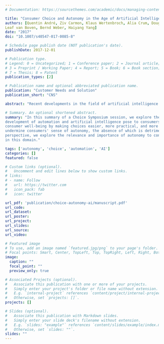 ```yaml
---
# Documentation: https://sourcethemes.com/academic/docs/managing-content/

title: "Consumer Choice and Autonomy in the Age of Artificial Intelligence and Big Data"
authors: [Quentin André, Ziv Carmon, Klaus Wertenbroch, Alia Crum, Douglas Frank, William Goldstein, Joe Huber,
Leaf van Boven, Bernd Weber, Haiyang Yang]
date: "2017"
doi: "10.1007/s40547-017-0085-8"

# Schedule page publish date (NOT publication's date).
publishDate: 2017-12-01

# Publication type.
# Legend: 0 = Uncategorized; 1 = Conference paper; 2 = Journal article;
# 3 = Preprint / Working Paper; 4 = Report; 5 = Book; 6 = Book section;
# 7 = Thesis; 8 = Patent
publication_types: [2]

# Publication name and optional abbreviated publication name.
publication: "Customer Needs and Solution"
publication_short: "CNS"

abstract: "Recent developments in the field of artificial intelligence and data analytics are facilitating the automation of some consumer chores (e.g., in smart homes and in self-driving cars) and allow the emergence of big-data-driven, micro-targeting marketing practices (e.g., personalized content recommendation algorithms). We contend that those developments can generate a tension for marketers, consumers, and policy makers: They can, on the one hand, contribute to consumer well-being by making consumer choices easier, more practical, and more efficient. On the other hand, they can also undermine consumers’ sense of autonomy, the absence of which can be detrimental to consumer well-being. Drawing on diverse perspectives from marketing, economics, philosophy, neuroscience, and psychology, we explore how consumers’ sense of autonomy in making choices affects their well-being. We discuss how new technologies may enhance or diminish consumers’ perceptions of being in control of their choices and how either of those can, in turn, enhance of detract from consumer well-being. Building on this, we identify open research questions in the domain of choice, well-being, and consumer welfare, and suggest avenues for future research."

# Summary. An optional shortened abstract.
summary: "In this summary of a Choice Symposium session, we explore the opportunities and challenges that the 
development of automation and artificial intelligence pose to consumers. They can, on the one hand, contribute to 
consumer well-being by making choices easier, more practical, and more efficient. On the other hand, they can also 
undermine consumers' sense of autonomy, the absence of which is detrimental to well-being. Drawing from diverse 
perspective, we explore the relevance and importance of autonomy to consumers, and identify open research questions 
in this domain."

tags: ['autonomy', 'choice', 'automation', 'AI']
categories: []
featured: false

# Custom links (optional).
#   Uncomment and edit lines below to show custom links.
# links:
# - name: Follow
#   url: https://twitter.com
#   icon_pack: fab
#   icon: twitter

url_pdf: 'publication/choice-autonomy-ai/manuscript.pdf'
url_code:
url_dataset: 
url_poster:
url_project:
url_slides:
url_source:
url_video:

# Featured image
# To use, add an image named `featured.jpg/png` to your page's folder. 
# Focal points: Smart, Center, TopLeft, Top, TopRight, Left, Right, BottomLeft, Bottom, BottomRight.
image:
  caption: ""
  focal_point: ""
  preview_only: true

# Associated Projects (optional).
#   Associate this publication with one or more of your projects.
#   Simply enter your project's folder or file name without extension.
#   E.g. `internal-project` references `content/project/internal-project/index.md`.
#   Otherwise, set `projects: []`.
projects: []

# Slides (optional).
#   Associate this publication with Markdown slides.
#   Simply enter your slide deck's filename without extension.
#   E.g. `slides: "example"` references `content/slides/example/index.md`.
#   Otherwise, set `slides: ""`.
slides: ""
---
```

